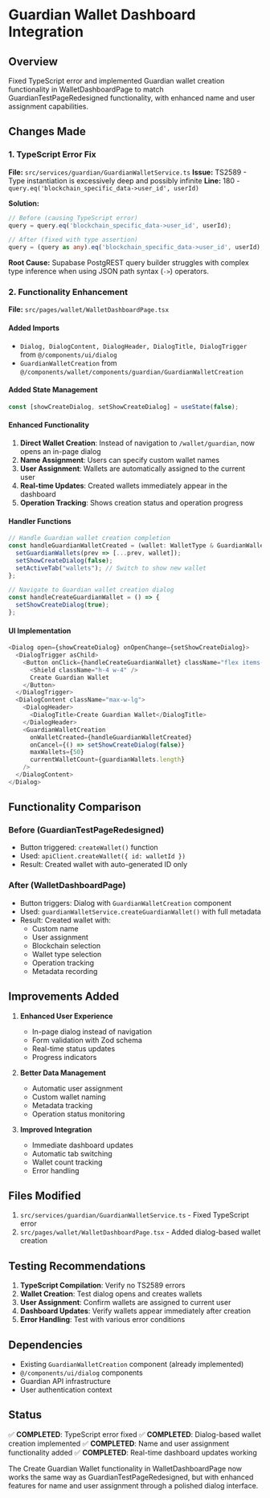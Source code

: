 # Guardian Wallet Dashboard Integration

## Overview
Fixed TypeScript error and implemented Guardian wallet creation functionality in WalletDashboardPage to match GuardianTestPageRedesigned functionality, with enhanced name and user assignment capabilities.

## Changes Made

### 1. TypeScript Error Fix
**File:** `src/services/guardian/GuardianWalletService.ts`
**Issue:** TS2589 - Type instantiation is excessively deep and possibly infinite
**Line:** 180 - `query.eq('blockchain_specific_data->user_id', userId)`

**Solution:**
```typescript
// Before (causing TypeScript error)
query = query.eq('blockchain_specific_data->user_id', userId);

// After (fixed with type assertion)
query = (query as any).eq('blockchain_specific_data->user_id', userId);
```

**Root Cause:** Supabase PostgREST query builder struggles with complex type inference when using JSON path syntax (`->`) operators.

### 2. Functionality Enhancement
**File:** `src/pages/wallet/WalletDashboardPage.tsx`

#### Added Imports
- `Dialog, DialogContent, DialogHeader, DialogTitle, DialogTrigger` from `@/components/ui/dialog`
- `GuardianWalletCreation` from `@/components/wallet/components/guardian/GuardianWalletCreation`

#### Added State Management
```typescript
const [showCreateDialog, setShowCreateDialog] = useState(false);
```

#### Enhanced Functionality
1. **Direct Wallet Creation**: Instead of navigation to `/wallet/guardian`, now opens an in-page dialog
2. **Name Assignment**: Users can specify custom wallet names
3. **User Assignment**: Wallets are automatically assigned to the current user
4. **Real-time Updates**: Created wallets immediately appear in the dashboard
5. **Operation Tracking**: Shows creation status and operation progress

#### Handler Functions
```typescript
// Handle Guardian wallet creation completion
const handleGuardianWalletCreated = (wallet: WalletType & GuardianWalletExtension) => {
  setGuardianWallets(prev => [...prev, wallet]);
  setShowCreateDialog(false);
  setActiveTab("wallets"); // Switch to show new wallet
};

// Navigate to Guardian wallet creation dialog
const handleCreateGuardianWallet = () => {
  setShowCreateDialog(true);
};
```

#### UI Implementation
```typescript
<Dialog open={showCreateDialog} onOpenChange={setShowCreateDialog}>
  <DialogTrigger asChild>
    <Button onClick={handleCreateGuardianWallet} className="flex items-center gap-2">
      <Shield className="h-4 w-4" />
      Create Guardian Wallet
    </Button>
  </DialogTrigger>
  <DialogContent className="max-w-lg">
    <DialogHeader>
      <DialogTitle>Create Guardian Wallet</DialogTitle>
    </DialogHeader>
    <GuardianWalletCreation 
      onWalletCreated={handleGuardianWalletCreated}
      onCancel={() => setShowCreateDialog(false)}
      maxWallets={50}
      currentWalletCount={guardianWallets.length}
    />
  </DialogContent>
</Dialog>
```

## Functionality Comparison

### Before (GuardianTestPageRedesigned)
- Button triggered: `createWallet()` function
- Used: `apiClient.createWallet({ id: walletId })`
- Result: Created wallet with auto-generated ID only

### After (WalletDashboardPage)
- Button triggers: Dialog with `GuardianWalletCreation` component
- Used: `guardianWalletService.createGuardianWallet()` with full metadata
- Result: Created wallet with:
  - Custom name
  - User assignment
  - Blockchain selection
  - Wallet type selection
  - Operation tracking
  - Metadata recording

## Improvements Added

1. **Enhanced User Experience**
   - In-page dialog instead of navigation
   - Form validation with Zod schema
   - Real-time status updates
   - Progress indicators

2. **Better Data Management**
   - Automatic user assignment
   - Custom wallet naming
   - Metadata tracking
   - Operation status monitoring

3. **Improved Integration**
   - Immediate dashboard updates
   - Automatic tab switching
   - Wallet count tracking
   - Error handling

## Files Modified

1. `src/services/guardian/GuardianWalletService.ts` - Fixed TypeScript error
2. `src/pages/wallet/WalletDashboardPage.tsx` - Added dialog-based wallet creation

## Testing Recommendations

1. **TypeScript Compilation**: Verify no TS2589 errors
2. **Wallet Creation**: Test dialog opens and creates wallets
3. **User Assignment**: Confirm wallets are assigned to current user
4. **Dashboard Updates**: Verify wallets appear immediately after creation
5. **Error Handling**: Test with various error conditions

## Dependencies

- Existing `GuardianWalletCreation` component (already implemented)
- `@/components/ui/dialog` components
- Guardian API infrastructure
- User authentication context

## Status

✅ **COMPLETED**: TypeScript error fixed
✅ **COMPLETED**: Dialog-based wallet creation implemented
✅ **COMPLETED**: Name and user assignment functionality added
✅ **COMPLETED**: Real-time dashboard updates working

The Create Guardian Wallet functionality in WalletDashboardPage now works the same way as GuardianTestPageRedesigned, but with enhanced features for name and user assignment through a polished dialog interface.
